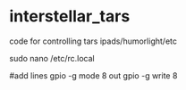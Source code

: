 # interstellar_tars
code for controlling tars ipads/humorlight/etc

sudo nano /etc/rc.local

#add lines
gpio -g mode 8 out
gpio -g write 8 